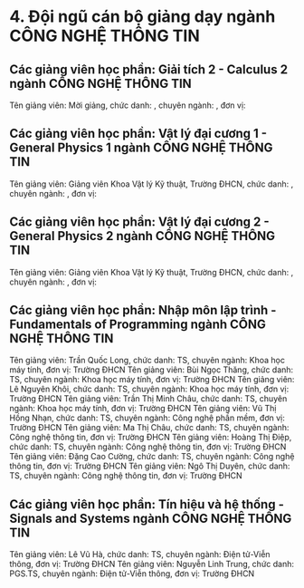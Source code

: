 # 4. Đội ngũ cán bộ giảng dạy ngành CÔNG NGHỆ THÔNG TIN
## Các giảng viên học phần: Giải tích 2 - Calculus 2 ngành CÔNG NGHỆ THÔNG TIN
Tên giảng viên: Mời giảng, chức danh: , chuyên ngành: , đơn vị:
## Các giảng viên học phần: Vật lý đại cương 1 - General Physics 1 ngành CÔNG NGHỆ THÔNG TIN
Tên giảng viên: Giảng viên Khoa Vật lý Kỹ thuật, Trường ĐHCN, chức danh: , chuyên ngành: , đơn vị:
## Các giảng viên học phần: Vật lý đại cương 2 - General Physics 2 ngành CÔNG NGHỆ THÔNG TIN
Tên giảng viên: Giảng viên Khoa Vật lý Kỹ thuật, Trường ĐHCN, chức danh: , chuyên ngành: , đơn vị:
## Các giảng viên học phần: Nhập môn lập trình - Fundamentals of Programming ngành CÔNG NGHỆ THÔNG TIN
Tên giảng viên: Trần Quốc Long, chức danh: TS, chuyên ngành: Khoa học máy tính, đơn vị: Trường ĐHCN
Tên giảng viên: Bùi Ngọc Thăng, chức danh: TS, chuyên ngành: Khoa học máy tính, đơn vị: Trường ĐHCN
Tên giảng viên: Lê Nguyên Khôi, chức danh: TS, chuyên ngành: Khoa học máy tính, đơn vị: Trường ĐHCN
Tên giảng viên: Trần Thị Minh Châu, chức danh: TS, chuyên ngành: Khoa học máy tính, đơn vị: Trường ĐHCN
Tên giảng viên: Vũ Thị Hồng Nhạn, chức danh: TS, chuyên ngành: Công nghệ phần mềm, đơn vị: Trường ĐHCN
Tên giảng viên: Ma Thị Châu, chức danh: TS, chuyên ngành: Công nghệ thông tin, đơn vị: Trường ĐHCN
Tên giảng viên: Hoàng Thị Điệp, chức danh: TS, chuyên ngành: Công nghệ thông tin, đơn vị: Trường ĐHCN
Tên giảng viên: Đặng Cao Cường, chức danh: TS, chuyên ngành: Công nghệ thông tin, đơn vị: Trường ĐHCN
Tên giảng viên: Ngô Thị Duyên, chức danh: TS, chuyên ngành: Công nghệ thông tin, đơn vị: Trường ĐHCN
## Các giảng viên học phần: Tín hiệu và hệ thống - Signals and Systems ngành CÔNG NGHỆ THÔNG TIN
Tên giảng viên: Lê Vũ Hà, chức danh: TS, chuyên ngành: Điện tử-Viễn thông, đơn vị: Trường ĐHCN
Tên giảng viên: Nguyễn Linh Trung, chức danh: PGS.TS, chuyên ngành: Điện tử-Viễn thông, đơn vị: Trường ĐHCN
